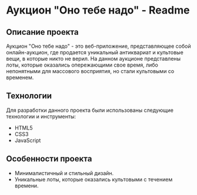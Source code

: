 # Аукцион "Оно тебе надо" - Readme

## Описание проекта
Аукцион "Оно тебе надо" - это веб-приложение, представляющее собой онлайн-аукцион, где продается уникальный антиквариат и культовые вещи, в которые никто не верил. На данном аукционе представлены лоты, которые оказались опережающими свое время, либо непонятными для массового восприятия, но стали культовыми со временем.

## Технологии
Для разработки данного проекта были использованы следующие технологии и инструменты:

- HTML5
- CSS3
- JavaScript


## Особенности проекта
- Минималистичный и стильный дизайн.
- Уникальные лоты, которые оказались культовыми с течением времени.
